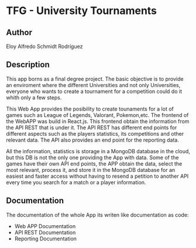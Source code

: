 # TFG - University Tournaments

## Author
Eloy Alfredo Schmidt Rodríguez

## Description
This app borns as a final degree project. The basic objective is to provide an enviroment where the different Universities and not only Universities, everyone who wants to create a tournament for a competition could do it whith only a few steps.

This Web App provides the posibility to create tounaments for a lot of games such as League of Legends, Valorant, Pokemon,etc. The frontend of the WebAPP was build in React.js. This frontend obtain the information from the API REST that is under it. The API REST has different end points for different aspects such as the players statistics, its competitions and other relevant data. The API also provides an end point for the reporting data.

All the information, statistics is storage in a MongoDB database in the cloud, but this DB is not the only one providing the App with data. Some of the games have their own API end points, the APP obtain the data, select the most relevant, process it, and store it in the MongoDB database for an easiest and faster access without having to resend a petition to another API every time you search for a match or a player information.  

## Documentation
The documentation of the whole App its writen like documentation as code:  
- Web APP Documentation
- API REST Documentation
- Reporting Documentation
